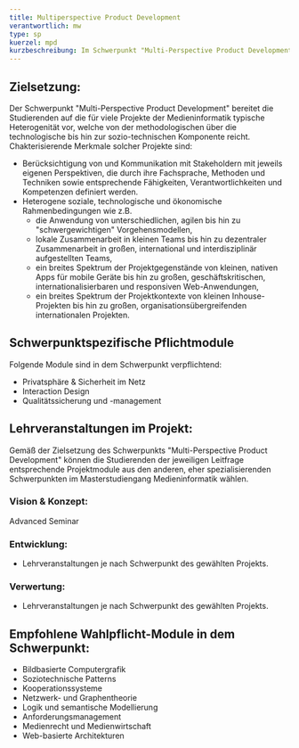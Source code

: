 ```yaml
---
title: Multiperspective Product Development
verantwortlich: mw
type: sp
kuerzel: mpd
kurzbeschreibung: Im Schwerpunkt "Multi-Perspective Product Development" entwickeln und vertiefen die Studierenden ihre Kompetenz, die typische Heterogenität vieler Medieninformatik-Projekte von der Methodik über die technologische bis hin zur sozio-technischen Komponente zu verstehen und zu bewältigen. In solchen Projekten haben die unterschiedlichen Stakeholder oft eigene Perspektiven, die durch ihre Fachsprachen, Methoden und Techniken sowie Verantwortlichkeiten definiert werden. Die Schnittstellen zwischen diesen Perspektiven sind in aller Regel nicht offensichtlich, da das Wissen oft implizit ist oder in vielfältiger Weise dargestellt wird. Die Studieninhalte sind daher entsprechend dieser heterogenen Bedingungen umfassend und breit angelegt. Das Studienziel ist die Qualifikation, in Projekten der Medieninformatik auf breiter wissenschaftlicher Basis federführend mitzuwirken und sie organisieren und leiten zu können.  
---
```


## Zielsetzung:

Der Schwerpunkt "Multi-Perspective Product Development" bereitet die Studierenden auf die für viele Projekte der Medieninformatik typische Heterogenität vor, welche von der methodologischen über die technologische bis hin zur sozio-technischen Komponente reicht. Chakterisierende Merkmale solcher Projekte sind:

- Berücksichtigung von und Kommunikation mit Stakeholdern mit jeweils eigenen Perspektiven, die durch ihre Fachsprache, Methoden und Techniken sowie entsprechende Fähigkeiten, Verantwortlichkeiten und Kompetenzen definiert werden.
- Heterogene soziale, technologische und ökonomische Rahmenbedingungen wie z.B. 
  - die Anwendung von unterschiedlichen, agilen bis hin zu "schwergewichtigen" Vorgehensmodellen,
  - lokale Zusammenarbeit in kleinen Teams bis hin zu dezentraler Zusammenarbeit in großen, international und interdisziplinär aufgestellten Teams,
  - ein breites Spektrum der Projektgegenstände von kleinen, nativen Apps für mobile Geräte bis hin zu großen, geschäftskritischen, internationalisierbaren und responsiven Web-Anwendungen,
  - ein breites Spektrum der Projektkontexte von kleinen Inhouse-Projekten bis hin zu großen, organisationsübergreifenden internationalen Projekten.


## Schwerpunktspezifische Pflichtmodule
Folgende Module sind in dem Schwerpunkt verpflichtend: 
<!-- MW: 3 Module mit je 6 cp -->
* Privatsphäre & Sicherheit im Netz
* Interaction Design
* Qualitätssicherung und -management

## Lehrveranstaltungen im Projekt:

Gemäß der Zielsetzung des Schwerpunkts "Multi-Perspective Product Development" können die Studierenden der jeweiligen Leitfrage entsprechende Projektmodule aus den anderen, eher spezialisierenden Schwerpunkten im Masterstudiengang Medieninformatik wählen.

### Vision & Konzept:
Advanced Seminar

### Entwicklung:
- Lehrveranstaltungen je nach Schwerpunkt des gewählten Projekts.

### Verwertung:
- Lehrveranstaltungen je nach Schwerpunkt des gewählten Projekts.

## Empfohlene Wahlpflicht-Module in dem Schwerpunkt:
- Bildbasierte Computergrafik
- Soziotechnische Patterns
- Kooperationssysteme
- Netzwerk- und Graphentheorie
- Logik und semantische Modellierung
- Anforderungsmanagement
- Medienrecht und Medienwirtschaft
- Web-basierte Architekturen

